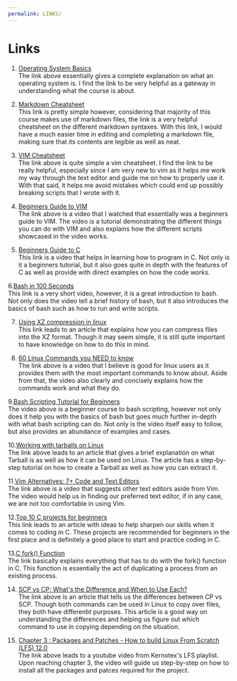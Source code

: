 ```yaml
---
permalink: LINKS/
---
```


# Links

1. [Operating System Basics](https://www.geeksforgeeks.org/what-is-an-operating-system/)<br>
The link above essentially gives a complete explanation on what an operating system is.
I find the link to be very helpful as a gateway in understanding what the course is about.

2. [Markdown Cheatsheet](https://www.markdownguide.org/cheat-sheet/)<br>
This link is pretty simple however, considering that majority of this course makes use of markdown files, the link is a very helpful cheatsheet on the different markdown syntaxes. With this link, I would have a much easier time in editing and completing a markdown file, making sure that its contents are legible as well as neat.

3. [VIM Cheatsheet](https://vim.rtorr.com/)<br>
The link above is quite simple a vim cheatsheet. I find the link to be really helpful, especially since I am very new to vim as it helps me work my way through the text editor and guide me on how to properly use it. With that said, it helps me avoid mistakes which could end up possibly breaking scripts that I wrote with it.

4. [Beginners Guide to VIM](https://www.youtube.com/watch?v=RZ4p-saaQkc)<br>
The link above is a video that I watched that essentially was a beginners guide to VIM. The video is a tutorial demonstrating the different things you can do with VIM and also explains how the different scripts showcased in the video works.

5. [Beginners Guide to C](https://www.youtube.com/watch?v=KJgsSFOSQv0)<br>
This link is a video that helps in learning how to program in C. Not only is it a beginners tutorial, but it also  goes quite in depth with the features of C as well as provide with direct examples on how the code works.

6.[Bash in 100 Seconds](https://www.youtube.com/watch?v=I4EWvMFj37g)<br>
This link is a very short video, however, it is a great introduction to bash. Not only does the video tell a brief history of bash, but it also introduces the basics of bash such as how to run and write scripts.

7. [Using XZ compression in linux](https://www.baeldung.com/linux/xz-compression)<br>
This link leads to an article that explains how you can compress files into the XZ format. Though it may seem simple, it is still quite important to have knowledge on how to do this in mind.

8. [60 Linux Commands you NEED to know](https://www.youtube.com/watch?v=gd7BXuUQ91w)<br>
The link above is a video that I believe is good for linux users as it provides them with the most important commands to know about. Aside from that, the video also clearly and concisely explains how the commands work and what they do.

9.[Bash Scripting Tutorial for Beginners](https://www.youtube.com/watch?v=tK9Oc6AEnR4)<br>
The video above is a beginner course to bash scripting, however not only does it help you with the basics of bash but goes much further in-depth with what bash scripting can do. Not only is the video itself easy to follow, but also provides an abundance of examples and cases.

10.[Working with tarballs on Linux](https://www.networkworld.com/article/3328840/working-with-tarballs-on-linux.html)<br>
The link above leads to an article that gives a brief explanation on what Tarball is as well as how it can be used on Linux. The article has a step-by-step tutorial on how to create a Tarball as well as how you can extract it.

11.[Vim Alternatives: 7+ Code and Text Editors](https://www.youtube.com/watch?v=53CfsUZxadM)<br>
The link above is a video that suggests other text editors aside from Vim. The video would help us in finding our preferred text editor, if in any case, we are not too comfortable in using Vim. 

12.[Top 10 C projects for beginners](https://www.analyticsinsight.net/top-10-c-projects-for-beginners-to-sharpen-necessary-skills-in-2022/)<br>
This link leads to an article with ideas to help sharpen our skills when it comes to coding in C. These projects are recommended for beginners in the first place and is definitely a good place to start and practice coding in C.

13.[C fork() Function](https://www.scaler.com/topics/c-fork/)<br>
The link basically explains everything that has to do with the fork() function in C. This function is essentially the act of duplicating a process from an existing process.

14. [SCP vs CP: What's the Difference and When to Use Each?](https://devicetests.com/scp-vs-cp-difference-when-to-use)<br>
The link above is an article that tells us the differences between CP vs SCP. Though both commands can be used in Linux to copy over files, they both have differenbt purposes. This article is a good way on understanding the differences and helping us figure out which command to use in copying depending on the situation.

15. [Chapter 3 : Packages and Patches - How to build Linux From Scratch (LFS) 12.0](https://www.youtube.com/watch?v=3x0QkscPOCY&list=PLyc5xVO2uDsA5QPbtj_eYU8J0qrvU6315&index=5)<br>
The link above leads to a youtube video from Kernotex's LFS playlist. Upon reaching chapter 3, the video will guide us step-by-step on how to install all the packages and patces required for the project.
